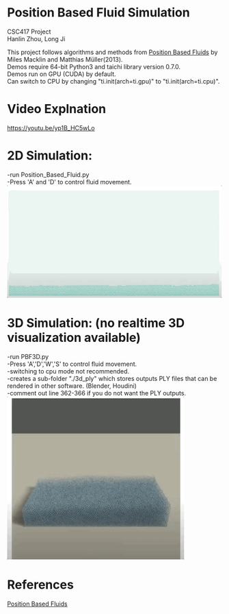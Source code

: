 # Position Based Fluid Simulation
CSC417 Project \
Hanlin Zhou, Long Ji 

This project follows algorithms and methods from [Position Based Fluids](https://mmacklin.com/pbf_sig_preprint.pdf) by Miles Macklin and Matthias Müller(2013).\
Demos require 64-bit Python3 and taichi library version 0.7.0.\
Demos run on GPU (CUDA) by default. \
Can switch to CPU by changing "ti.init(arch=ti.gpu)" to "ti.init(arch=ti.cpu)".
# Video Explnation
https://youtu.be/yp1B_HC5wLo
# 2D Simulation:
-run Position_Based_Fluid.py \
-Press 'A' and 'D' to control fluid movement.
\
![](2d-demo.gif)

# 3D Simulation: (no realtime 3D visualization available)
-run PBF3D.py \
-Press 'A','D','W','S' to control fluid movement. \
-switching to cpu mode not recommended. \
-creates a sub-folder "./3d_ply" which stores outputs PLY files that can be rendered in other software. (Blender, Houdini) \
-comment out line 362-366 if you do not want the PLY outputs.
\
![](3d-demo.gif)

# References
[Position Based Fluids](https://mmacklin.com/pbf_sig_preprint.pdf)
